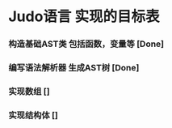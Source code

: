 # Judo语言 实现的目标表

### 构造基础AST类 包括函数，变量等 [Done]

### 编写语法解析器 生成AST树 [Done]

### 实现数组 []

### 实现结构体 []

